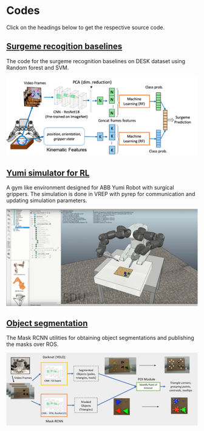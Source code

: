 # Codes

Click on the headings below to get the respective source code.

## [Surgeme recogition baselines](https://forwardpurdue.github.io/codes)
The code for the surgeme recognition baselines on DESK dataset using Random forest and SVM.
<p align="center">
  <img width=640 src="surgeme_rec.png">
</p>

## [Yumi simulator for RL](https://github.com/MythraV/gym_yumi)
A gym like environment designed for ABB Yumi Robot with surgical grippers.
The simulation is done in VREP with pyrep for communication and updating simulation parameters.
<p align="center">
  <img width=640 src="yumisim.png">
</p>

## [Object segmentation](https://github.com/MythraV/mrcnn-utils)
The Mask RCNN utilities for obtaining object segmentations and publishing the masks over ROS.
<p align="center">
  <img width=640 src="vision_bgd.png">
</p>

